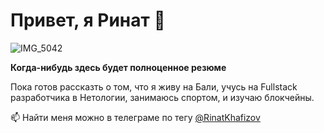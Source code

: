 # Привет, я Ринат 👋
![IMG_5042](https://user-images.githubusercontent.com/98922067/221417332-ec6348d3-3c11-46a4-a7eb-9601b72a2c84.png)

**Когда-нибудь здесь будет полноценное резюме**

Пока готов рассказть о том, что я живу на Бали, учусь на Fullstack разработчика в Нетологии, занимаюсь спортом, и изучаю блокчейны.





📫 Найти меня можно в телеграме по тегу 
 [@RinatKhafizov](https://t.me/RinatKhafizov)




